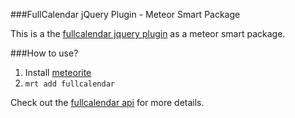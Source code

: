 ###FullCalendar jQuery Plugin - Meteor Smart Package

This is a the [fullcalendar jquery plugin](http://arshaw.com/fullcalendar/) as a meteor smart package.

###How to use?

1. Install [meteorite](https://github.com/oortcloud/meteorite)
2. `mrt add fullcalendar`

Check out the [fullcalendar api](http://arshaw.com/fullcalendar/docs/) for more details.
